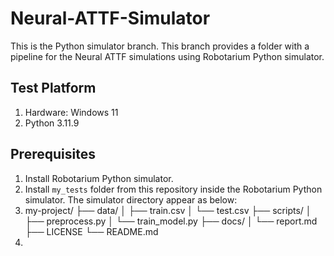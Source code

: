 # Neural-ATTF-Simulator
This is the Python simulator branch. This branch provides a folder with a pipeline for the Neural ATTF simulations using Robotarium Python simulator.

## Test Platform
1. Hardware: Windows 11
2. Python 3.11.9

## Prerequisites
1. Install Robotarium Python simulator.
2. Install `my_tests` folder from this repository inside the Robotarium Python simulator. The simulator directory appear as below:
3. my-project/
├── data/
│ ├── train.csv
│ └── test.csv
├── scripts/
│ ├── preprocess.py
│ └── train_model.py
├── docs/
│ └── report.md
├── LICENSE
└── README.md
4. 
